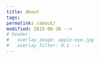 ```yaml
---
title: About
tags:
permalink: /about/
modified: 2015-08-30 -->
# header:
#   overlay_image: apple-eye.jpg
#   overlay_filter: 0.1 -->
---
```




